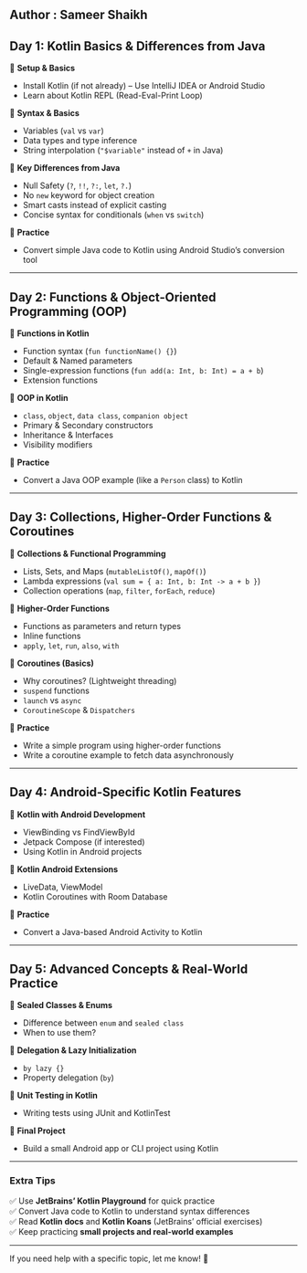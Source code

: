 ## Author : Sameer Shaikh

## **Day 1: Kotlin Basics & Differences from Java**
🔹 **Setup & Basics**  
- Install Kotlin (if not already) – Use IntelliJ IDEA or Android Studio  
- Learn about Kotlin REPL (Read-Eval-Print Loop)  

🔹 **Syntax & Basics**  
- Variables (`val` vs `var`)  
- Data types and type inference  
- String interpolation (`"$variable"` instead of `+` in Java)  

🔹 **Key Differences from Java**  
- Null Safety (`?`, `!!`, `?:`, `let`, `?.`)  
- No `new` keyword for object creation  
- Smart casts instead of explicit casting  
- Concise syntax for conditionals (`when` vs `switch`)  

🔹 **Practice**  
- Convert simple Java code to Kotlin using Android Studio’s conversion tool  

---

## **Day 2: Functions & Object-Oriented Programming (OOP)**
🔹 **Functions in Kotlin**  
- Function syntax (`fun functionName() {}`)  
- Default & Named parameters  
- Single-expression functions (`fun add(a: Int, b: Int) = a + b`)  
- Extension functions  

🔹 **OOP in Kotlin**  
- `class`, `object`, `data class`, `companion object`  
- Primary & Secondary constructors  
- Inheritance & Interfaces  
- Visibility modifiers  

🔹 **Practice**  
- Convert a Java OOP example (like a `Person` class) to Kotlin  

---

## **Day 3: Collections, Higher-Order Functions & Coroutines**
🔹 **Collections & Functional Programming**  
- Lists, Sets, and Maps (`mutableListOf()`, `mapOf()`)  
- Lambda expressions (`val sum = { a: Int, b: Int -> a + b }`)  
- Collection operations (`map`, `filter`, `forEach`, `reduce`)  

🔹 **Higher-Order Functions**  
- Functions as parameters and return types  
- Inline functions  
- `apply`, `let`, `run`, `also`, `with`  

🔹 **Coroutines (Basics)**  
- Why coroutines? (Lightweight threading)  
- `suspend` functions  
- `launch` vs `async`  
- `CoroutineScope` & `Dispatchers`  

🔹 **Practice**  
- Write a simple program using higher-order functions  
- Write a coroutine example to fetch data asynchronously  

---

## **Day 4: Android-Specific Kotlin Features**
🔹 **Kotlin with Android Development**  
- ViewBinding vs FindViewById  
- Jetpack Compose (if interested)  
- Using Kotlin in Android projects  

🔹 **Kotlin Android Extensions**  
- LiveData, ViewModel  
- Kotlin Coroutines with Room Database  

🔹 **Practice**  
- Convert a Java-based Android Activity to Kotlin  

---

## **Day 5: Advanced Concepts & Real-World Practice**
🔹 **Sealed Classes & Enums**  
- Difference between `enum` and `sealed class`  
- When to use them?  

🔹 **Delegation & Lazy Initialization**  
- `by lazy {}`  
- Property delegation (`by`)  

🔹 **Unit Testing in Kotlin**  
- Writing tests using JUnit and KotlinTest  

🔹 **Final Project**  
- Build a small Android app or CLI project using Kotlin  

---

### **Extra Tips**
✅ Use **JetBrains’ Kotlin Playground** for quick practice  
✅ Convert Java code to Kotlin to understand syntax differences  
✅ Read **Kotlin docs** and **Kotlin Koans** (JetBrains’ official exercises)  
✅ Keep practicing **small projects and real-world examples**  

---

If you need help with a specific topic, let me know! 🚀
